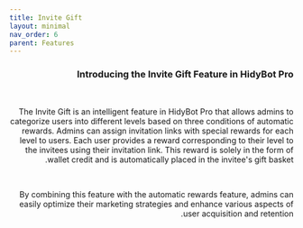 ```yaml
---
title: Invite Gift
layout: minimal
nav_order: 6
parent: Features
---
```


<head>
    <meta charset="utf-8">
    <link rel="stylesheet" href="https://b3h1z.github.io/HidyBot-Docs/assets/css/style.css">
</head>
<div dir="rtl">
<h3>Introducing the Invite Gift Feature in HidyBot Pro</h3>
<br>
<p>The Invite Gift is an intelligent feature in HidyBot Pro that allows admins to categorize users into different levels based on three conditions of automatic rewards. Admins can assign invitation links with special rewards for each level to users. Each user provides a reward corresponding to their level to the invitees using their invitation link. This reward is solely in the form of wallet credit and is automatically placed in the invitee's gift basket.</p>
<br>
<p>By combining this feature with the automatic rewards feature, admins can easily optimize their marketing strategies and enhance various aspects of user acquisition and retention.</p>
</div>